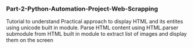 ### Part-2-Python-Automation-Project-Web-Scrapping
Tutorial to understand Practical approach to display HTML and its entites using unicode built in module.
Parse HTML content using HTML.parser submodule from HTML built in module to extract list of  images and display them on the screen

